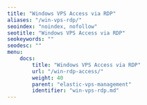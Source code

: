```yaml
---
title: "Windows VPS Access via RDP"
aliases: "/win-vps-rdp/"
seoindex: "noindex, nofollow"
seotitle: "Windows VPS Access via RDP"
seokeywords: ""
seodesc: ""
menu: 
    docs:
        title: "Windows VPS Access via RDP"
        url: "/win-rdp-access/"
        weight: 40
        parent: "elastic-vps-management"
        identifier: "win-vps-rdp.md"
---
```

